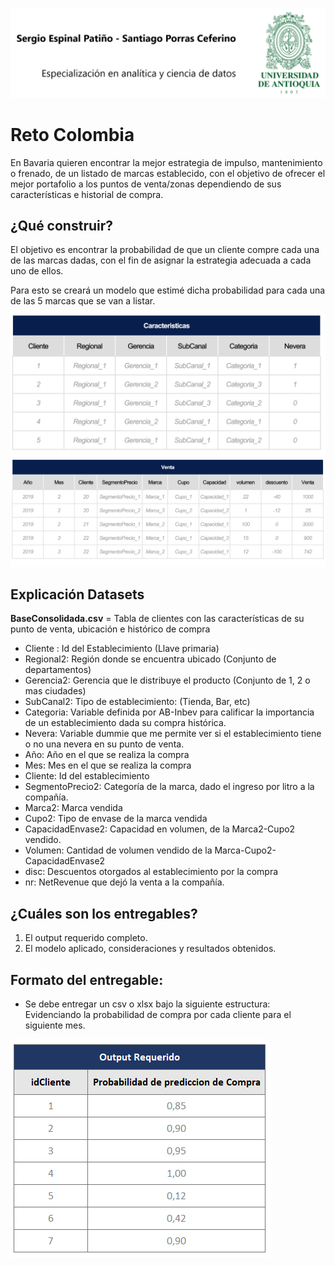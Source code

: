 ![contexto-0](img/Imagen1.png)
# Reto Colombia

En Bavaria quieren encontrar la mejor estrategia de impulso, mantenimiento o frenado, de un listado de marcas establecido, con el objetivo de ofrecer el mejor portafolio a los puntos de venta/zonas dependiendo de sus características e historial de compra.​

## ¿Qué construir?

El objetivo es encontrar la probabilidad de que un cliente compre cada una de las marcas dadas, con el fin de asignar la estrategia adecuada a cada uno de ellos.​

Para esto se creará un modelo que estimé dicha probabilidad para cada una de las 5 marcas que se van a listar.​

![contexto-1](img/contexto-1.png)
![contexto-3](img/contexto-3.png)

## Explicación Datasets

**BaseConsolidada.csv** = Tabla de clientes con las características de su punto de venta, ubicación e histórico de compra

- Cliente	: Id del Establecimiento (Llave primaria)
- Regional2: Región donde se encuentra ubicado (Conjunto de departamentos)
- Gerencia2: Gerencia que le distribuye el producto (Conjunto de 1, 2 o mas ciudades)	
- SubCanal2: Tipo de establecimiento: (Tienda, Bar, etc)	
- Categoria: Variable definida por AB-Inbev para calificar la importancia de un establecimiento dada su compra histórica. 	
- Nevera: Variable dummie que me permite ver si el establecimiento tiene o no una nevera en su punto de venta.
- Año: Año en el que se realiza la compra
- Mes: Mes en el que se realiza la compra
- Cliente: Id del establecimiento
- SegmentoPrecio2: Categoría de la marca, dado el ingreso por litro a la compañía.
- Marca2: Marca vendida
- Cupo2: Tipo de envase de la marca vendida
- CapacidadEnvase2: Capacidad en volumen, de la Marca2-Cupo2 vendido.
- Volumen: Cantidad de volumen vendido de la Marca-Cupo2-CapacidadEnvase2
- disc: Descuentos otorgados al establecimiento por la compra
- nr: NetRevenue que dejó la venta a la compañía.


## ¿Cuáles son los entregables?

1. El output requerido completo.
2. El modelo aplicado,  consideraciones y resultados obtenidos.​

## Formato del entregable:

- Se debe entregar un csv o xlsx bajo la siguiente estructura: Evidenciando la probabilidad de compra por cada cliente para el siguiente mes.

![contexto-2](img/contexto-2.png)
